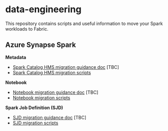 # data-engineering

This repository contains scripts and useful information to move your Spark workloads to Fabric.

## Azure Synapse Spark

**Metadata**

- [Spark Catalog HMS migration guidance doc]() [TBC]
- [Spark Catalog HMS migration scripts](/spark-metadata/hms-migration)

**Notebook**

- [Notebook migration guidance doc]() [TBC]
- [Notebook migration scripts](/spark-notebooks)

**Spark Job Definition (SJD)**

- [SJD migration guidance doc]() [TBC]
- [SJD migration scripts](/spark-jobs)
